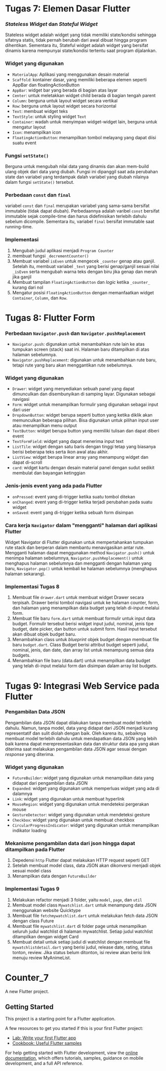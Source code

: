 # Tugas 7: Elemen Dasar Flutter

### _Stateless Widget_ dan _Stateful Widget_
Stateless widget adalah widget yang tidak memiliki state/kondisi sehingga sifatnya statis, tidak pernah berubah
dari awal dibuat hingga program dihentikan. Sementara itu, Stateful widget adalah widget yang bersifat dinamis
karena mempunyai state/kondisi tertentu saat program dijalankan.

### Widget yang digunakan
- `MaterialApp`: Aplikasi yang menggunakan desain material
- `Scaffold`: kontainer dasar, yang memiliki beberapa elemen seperti AppBar dan floatingActionButton
- `AppBar`: widget bar yang berada di bagian atas layar
- `Center`: untuk meletakkan widget child berada di bagian tengah parent 
-  `Column`: berguna untuk layout widget secara vertikal
-  `Row`: berguna untuk layout widget secara horizontal
-  `Text`: membuat widget teks
-  `TextStyle`: untuk styling widget `Text`
-  `Container`: wadah untuk menyimpan widget-widget lain, berguna untuk mengatur layout
-  `Icon`: menampilkan icon
-  `FloatingActionButton`: menampilkan tombol melayang yang dapat diisi suatu event

### Fungsi `setState()`
Berguna untuk mengubah nilai data yang dinamis dan akan mem-build ulang objek dari data yang diubah. Fungsi
ini dipanggil saat ada perubahan state dan variabel yang terdampak dalah variabel yang diubah
nilainya dalam fungsi `setState()` tersebut.

### Perbedaan `const` dan `final`
variabel `const` dan `final` merupakan variabel yang sama-sama bersifat immutable (tidak dapat diubah).
Perbedaannya adalah varibel `const` bersifat immutable sejak compile-time dan harus didefinisikan
terlebih dahulu sebelum dicompile. Sementara itu, variabel `final` bersifat immutable saat running-time.

### Implementasi
1. Mengubah judul aplikasi menjadi `Program Counter`
2. membuat fungsi `_decrementCounter()`
3. Membuat variabel `isEven` untuk mengecek `_counter` genap atau ganjil. Setelah itu, membuat variabel `_text`
yang berisi genap/ganjil sesuai nilai `_isEven` serta mengubah warna teks dengan biru jika genap dan merah jika ganjil 
4. Membuat tampilan `FloatingActionButton` dan _logic_ ketika `_counter_` kurang dari nol
5. Mengatur posisi  `FloatingActionButton` dengan memanfaatkan widget `Container`, `Column`, dan `Row`.

# Tugas 8: Flutter Form

### Perbedaan `Navigator.push` dan `Navigator.pushReplacement`
- `Navigator.push`: digunakan untuk menambahkan rute lain ke atas tumpukan screen (stack) saat ini. Halaman baru ditampilkan di atas halaman sebelumnya.
- `Navigator.pushReplacement`: digunakan untuk menambahkan rute baru, tetapi rute yang baru akan menggantikan rute sebelumnya.

### Widget yang digunakan
- `Drawer`: widget yang menyediakan sebuah panel yang dapat dimunculkan dan disembunyikan di samping layar. Digunakan sebagai navigasi
- `Form`: widget untuk menampilkan formulir yang digunakan sebagai input dari user
- `DropdownButton`: widget berupa seperti button yang ketika diklik akan memunculkan beberapa pilihan. Bisa digunakan untuk pilihan input user atau menampilkan menu output
- `TextButton`: widget berupa button yang memiliki tulisan dan dapat diberi event
- `TextFormField`: widget yang dapat menerima input text
- `ListTile`: widget dengan satu baris dengan tinggi tetap yang biasanya berisi beberapa teks serta ikon awal atau akhir.
- `ListView`: widget berupa linear array yang menampung widget dan dapat di-scroll
- `card`: widget kartu dengan desain material panel dengan sudut sedikit membulat dan bayangan ketinggian

### Jenis-jenis event yang ada pada Flutter
- `onPressed`: event yang di-trigger ketika suatu tombol ditekan
- `onChanged`: event yang di-trigger ketika terjadi perubahan pada suatu widget
- `onSaved`: event yang di-trigger ketika sebuah form disimpan

### Cara kerja `Navigator` dalam "mengganti" halaman dari aplikasi Flutter
Widget Navigator di Flutter digunakan untuk mempertahankan tumpukan rute stack dan berperan dalam membantu menavigasikan antar rute. Mengganti halaman dapat menggunakan method `Navigator.push()` untuk menimpa halaman sebelumnya, `Navigator.pushReplacement()` untuk menghapus halaman sebelumnya dan mengganti dengan halaman yang baru, `Navigator.pop()` untuk kembali ke halaman sebelumnya (menghapus halaman sekarang).

### Implementasi Tugas 8
1. Membuat file `drawer.dart` untuk membuat widget Drawer secara terpisah. Drawer berisi tombol navigasi untuk ke halaman counter, form, dan halaman yang menampilkan data budget yang telah di-input melalui form.
2. Membuat file baru `form.dart` untuk membuat formulir untuk input data budget. Formulir tersebut berisi widget input judul, nominal, jenis tipe budget, date picker, dan button untuk submit form. Hasil input tersebut akan dibuat objek budget baru.
3. Menambahkan class untuk _blueprint_ objek budget dengan membuat file baru `budget.dart`. Class Budget berisi attribut budget seperti judul, nominal, jenis, dan date, dan array list untuk menampung semua data budgets.
4. Menambahkan file baru (data.dart) untuk menampilkan data budget yang telah di-input melalui form dan disimpan dalam array list budgets.

# Tugas 9: Integrasi Web Service pada Flutter

### Pengambilan Data JSON
Pengambilan data JSON dapat dilakukan tanpa membuat model terlebih dahulu. Namun, tanpa model, data yang didapat dari JSON menjadi kurang representatif dan sulit diolah dengan baik. Oleh karena itu, sebaiknya membuat model terlebih dahulu untuk mendapatkan data JSON yang lebih baik karena dapat merepresentasikan data dan struktur data apa yang akan diterima saat melakukan pengambilan data JSON agar sesuai dengan _response_ yang diterima.

### Widget yang digunakan
- `FutureBuilder`: widget yang digunakan untuk menampilkan data yang didapat dari pengambilan data JSON
- `Expanded`: widget yang digunakan untuk memperluas widget yang ada di dalamnya
- `Link`: widget yang digunakan untuk membuat hyperlink
- `MouseRegion`: widget yang digunakan untuk mendeteksi pergerakan mouse
- `GestureDetector`: widget yang digunakan untuk mendeteksi gesture
- `Checkbox`: widget yang digunakan untuk membuat checkbox
- `CircularProgressIndicator`: widget yang digunakan untuk menampilkan indikator loading

### Mekanisme pengambilan data dari json hingga dapat ditampilkan pada Flutter
1. Depedensi `http` Flutter dapat melakukan HTTP request seperti GET
2. Setelah membuat model class, data JSON akan dikonversi menjadi objek sesuai model class
3. Menampilkan data dengan `FutureBuilder`

### Implementasi Tugas 9
1. Melakukan refactor menjadi 3 folder, yaitu `model`, `page`, dan `util`
2. Membuat model class `Mywatchlist.dart` untuk menampung data JSON menggunakan website Quicktype
3. Membuat file `fetchmywatchlist.dart` untuk melakukan fetch data JSON dengan class Future
4. Membuat file `mywatchlist.dart` di folder page untuk menampilkan seluruh judul watchlist di halaman mywatchlist. Setiap judul watchlist ditampilkan dengan widget Card
5. Membuat detail untuk setiap judul di watchlist dengan membuat file `mywatchlistdetail.dart` yang berisi judul, release date, rating, status tonton, review. Jika status belum ditonton, isi review akan berisi link menuju review MyAnimeList.


# Counter_7

A new Flutter project.

## Getting Started

This project is a starting point for a Flutter application.

A few resources to get you started if this is your first Flutter project:

- [Lab: Write your first Flutter app](https://docs.flutter.dev/get-started/codelab)
- [Cookbook: Useful Flutter samples](https://docs.flutter.dev/cookbook)

For help getting started with Flutter development, view the
[online documentation](https://docs.flutter.dev/), which offers tutorials,
samples, guidance on mobile development, and a full API reference.
